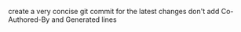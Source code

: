 create a very concise git commit for the latest changes
don't add Co-Authored-By and Generated lines
